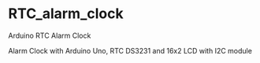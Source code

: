 # RTC_alarm_clock
Arduino RTC Alarm Clock

Alarm Clock with Arduino Uno, RTC DS3231 and 16x2 LCD with I2C module
